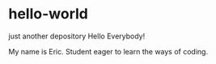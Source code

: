 # hello-world
just another depository
Hello Everybody!

My name is Eric. Student eager to learn the ways of coding.
